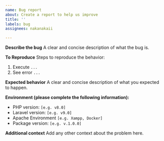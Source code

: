 ```yaml
---
name: Bug report
about: Create a report to help us improve
title: ''
labels: bug
assignees: nakanakaii

---
```


**Describe the bug**
A clear and concise description of what the bug is.

**To Reproduce**
Steps to reproduce the behavior:

1. Execute `...`
2. See error `...`

**Expected behavior**
A clear and concise description of what you expected to happen.

**Environment (please complete the following information):**

- PHP version: `[e.g. v8.0]`
- Laravel version: `[e.g. v9.0]`
- Apache Environment `[e.g. Xampp, Docker]`
- Package version: `[e.g. v.1.0.0]`

**Additional context**
Add any other context about the problem here.
